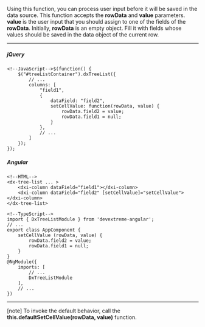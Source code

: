 Using this function, you can process user input before it will be saved in the data source. This function accepts the **rowData** and **value** parameters. **value** is the user input that you should assign to one of the fields of the **rowData**. Initially, **rowData** is an empty object. Fill it with fields whose values should be saved in the data object of the current row.  

---
##### jQuery

    <!--JavaScript-->$(function() {
        $("#treeListContainer").dxTreeList({
            // ...
            columns: [
                "field1",
                {
                    dataField: "field2",
                    setCellValue: function(rowData, value) {
                        rowData.field2 = value;
                        rowData.field1 = null;
                    }
                },
                // ...
            ]
        });
    });

##### Angular

    <!--HTML-->
    <dx-tree-list ... >
        <dxi-column dataField="field1"></dxi-column>
        <dxi-column dataField="field2" [setCellValue]="setCellValue"></dxi-column>
    </dx-tree-list>
    
    <!--TypeScript-->
    import { DxTreeListModule } from 'devextreme-angular';
    // ...
    export class AppComponent {
        setCellValue (rowData, value) {
            rowData.field2 = value;
            rowData.field1 = null;
        }
    }
    @NgModule({
        imports: [
            // ...
            DxTreeListModule
        ],
        // ...
    })
    
---
    

[note] To invoke the default behavior, call the **this.defaultSetCellValue(rowData, value)** function.
